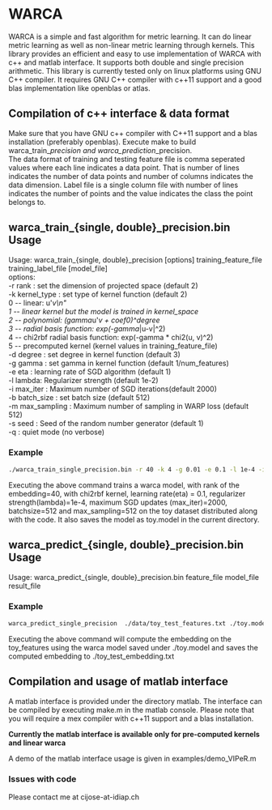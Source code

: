 # WARCA
WARCA is a simple and fast algorithm for metric learning. It can do linear metric learning as well as non-linear metric learning through kernels. This library provides an efficient and easy to use implementation of WARCA with c++ and matlab interface. It supports both double and single precision arithmetic.
This library is currently tested only on linux platforms using GNU C++ compiler. It requires GNU C++ compiler with c++11 support and a good blas implementation like openblas or atlas.

## Compilation of c++ interface & data format

Make sure that you have GNU c++ compiler with C++11 support and a blas installation (preferably openblas).  Execute make to build warca_train_*_precision and warca_prediction_*_precision.  
The data format of training and testing feature file is comma seperated values where each line indicates a data point. That is number of lines indicates the number of data points and number of columns indicates the data dimension.
Label file is a single column file with number of lines indicates the number of points and the value indicates the class the point belongs to.


## warca_train_{single, double}_precision.bin Usage

Usage: warca_train_{single, double}_precision [options] training_feature_file training_label_file [model_file]  
options:  
-r rank : set the dimension of projected space (default 2)    
-k kernel_type : set type of kernel function (default 2)    
  0 -- linear: u'*v\n"  
  1 -- linear kernel but the model is trained in kernel_space  
  2 -- polynomial: (gamma*u'*v + coef0)^degree  
  3 -- radial basis function: exp(-gamma*|u-v|^2)  
  4 -- chi2rbf radial basis function: exp(-gamma * chi2(u, v)^2)  
  5 -- precomputed kernel (kernel values in training\_feature\_file)  
-d degree : set degree in kernel function (default 3)  
-g gamma : set gamma in kernel function (default 1/num_features)  
-e eta : learning rate of SGD algorithm (default 1)  
-l lambda: Regularizer strength (default 1e-2)  
-i max_iter : Maximum number of SGD iterations(default 2000)  
-b batch_size : set batch size (default 512)  
-m max_sampling : Maximum number of sampling in WARP loss (default 512)  
-s seed : Seed of the random number generator (default 1)  
-q : quiet mode (no verbose)  

### Example

```bash
./warca_train_single_precision.bin -r 40 -k 4 -g 0.01 -e 0.1 -l 1e-4 -i 2000 -b 512 -m 512 -s 1 -q  ./data/toy_train_features.txt ./data/toy_train_labels.txt toy.model
```
Executing the above command trains a warca model, with rank of the embedding=40, with chi2rbf kernel, learning rate(eta) = 0.1, regularizer strength(lambda)=1e-4, maximum SGD updates (max_iter)=2000, batchsize=512 and max_sampling=512
on the toy dataset distributed along with the code. It also saves the model as toy.model in the current directory.


## warca_predict_{single, double}_precision.bin Usage

Usage: warca_predict_{single, double}_precision.bin feature_file model_file result_file

### Example

```bash
warca_predict_single_precision  ./data/toy_test_features.txt ./toy.model ./toy_test_warca_embedding.txt
```

Executing the above command will compute the embedding on the toy_features using the warca model saved under ./toy.model and saves the computed embedding to ./toy_test_embedding.txt

## Compilation and usage of matlab interface

A matlab interface is provided under the directory matlab. The interface can be compiled by executing make.m  in the matlab console. Please note that you will require a mex compiler with c++11 support and a blas installation. 

**Currently the matlab interface is available only for pre-computed kernels  and linear warca** 

A demo of the matlab interface usage is given in examples/demo_VIPeR.m

### Issues with code
Please contact me at cijose-at-idiap.ch
